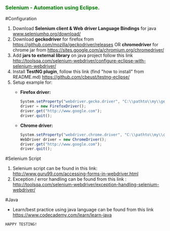 <h3 style="color: green">Selenium - Automation using Eclipse.</h3>

#Configuration
1. Download <b>Selenium client & Web driver Language Bindings</b> for java www.seleniumhq.org/download/
2. Download <b>geckodriver</b> for firefox from https://github.com/mozilla/geckodriver/releases OR <b>chromedriver</b> for chrome jar from https://sites.google.com/a/chromium.org/chromedriver/
3. Add <b>jars to external library</b> on java project follow this link http://toolsqa.com/selenium-webdriver/configure-eclipse-with-selenium-webdriver/
3. Install <b>TestNG plugin</b>, follow this link (find "how to install" from README.md) https://github.com/cbeust/testng-eclipse/
4. Setup example for:
   - <b>Firefox driver:</b><br />
     
     ````js
     System.setProperty("webdriver.gecko.driver", "C:\\pathto\\my\\geckodriver.exe");
     driver = new FirefoxDriver();
     driver.get("http://www.google.com");
     driver.quit();
     ````
     
   - <b>Chrome driver:</b><br />
   
     ````js
     System.setProperty("webdriver.chrome.driver", "C:\\pathto\\my\\chromedriver.exe")
     WebDriver driver = new ChromeDriver();
     driver.get("http://www.google.com");
     driver.quit();
     ````

#Selenium Script 

1. Selenium script can be found in this link: http://www.guru99.com/accessing-forms-in-webdriver.html
2. Exception / error handling can be found from this link : http://toolsqa.com/selenium-webdriver/exception-handling-selenium-webdriver/

#Java 

- Learn/best practice using java language can be found from this link https://www.codecademy.com/learn/learn-java

`HAPPY TESTING!` 
